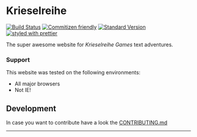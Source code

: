 # Krieselreihe

[![Build Status][circleimg]][circle]
[![Commitizen friendly][czimg]][czcli]
[![Standard Version][stdimg]][stdurl]
[![styled with prettier][prtimg]][prturl]

The super awesome website for _Krieselreihe Games_ text adventures.

### Support

This website was tested on the following environments:

- All major browsers
- Not IE!

## Development

In case you want to contribute have a look the [CONTRIBUTING.md][cont]

---

[circleimg]: https://circleci.com/gh/krieselreihe/website/tree/main.svg?style=shield
[circle]: https://circleci.com/gh/krieselreihe/website/tree/main
[czimg]: https://img.shields.io/badge/commitizen-friendly-brightgreen.svg
[czcli]: http://commitizen.github.io/cz-cli/
[stdimg]: https://img.shields.io/badge/release-standard%20version-brightgreen.svg
[stdurl]: https://github.com/conventional-changelog/standard-version
[prtimg]: https://img.shields.io/badge/styled_with-prettier-ff69b4.svg
[prturl]: https://github.com/prettier/prettier
[cont]: https://github.com/krieselreihe/website/blob/main/CONTRIBUTING.md
